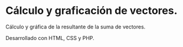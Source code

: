 # Cálculo y graficación de vectores.
Cálculo y gráfica de la resultante de la suma de vectores.

Desarrollado con HTML, CSS y PHP.
